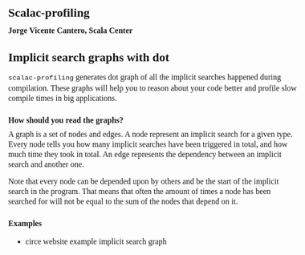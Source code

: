 <!DOCTYPE html PUBLIC "-//W3C//DTD XHTML 1.0 Strict//EN" "http://www.w3.org/TR/xhtml1/DTD/xhtml1-strict.dtd"><!--*-markdown-*-->
<html xmlns="http://www.w3.org/1999/xhtml">
<head>
<meta http-equiv="Content-Type" content="text/html; charset=UTF-8">
<title>Minimal Value Types (Shady Edition)</title>
<style type="text/css">
  body          { font-family: Times New Roman; font-size: 16px;
                  line-height: 125%; width: 36em; margin: 2em; }
  code, pre     { font-family: Courier New; }
  blockquote    { font-size: 14px; line-height: 130%; }
  pre           { font-size: 14px; line-height: 120%; }
  h1            { font-size: 24px; }
  h3            { font: inherit; font-weight:bold; }
  pre           { padding: 1ex; background: #eee; width: 40em; }
  h3            { margin: 1.5em 0 0; }
  ol, ul, pre   { margin: 1em 1ex; }
  ul ul, ol ol  { margin: 0; }
  blockquote    { margin: 1em 4ex; }
  p             { margin: .5em 0 .5em 0; }
  h4            { margin: 0; }
  a             { text-decoration: none; }
  div.smaller   { font-size: 85%; }
  span.smaller  { font-size: 95%; }
</style>
</head>
<body>

<!-- $ pandoc --smart home.md -o index.html -->

# Scalac-profiling
#### Jorge Vicente Cantero, Scala Center

## Implicit search graphs with dot

`scalac-profiling` generates dot graph of all the implicit searches happened
during compilation. These graphs will help you to reason about your code better
and profile slow compile times in big applications.

### How should you read the graphs?

A graph is a set of nodes and edges. A node represent an implicit search for a
given type. Every node tells you how many implicit searches have been triggered
in total, and how much time they took in total.  An edge represents the
dependency between an implicit search and another one.

> <span class="smaller">
Note that every node can be depended upon by others and be the start of the
implicit search in the program. That means that often the amount of times a node
has been searched for will not be equal to the sum of the nodes that depend on
it.

### Examples

* [circe website example implicit search graph](circe-integration.html)
